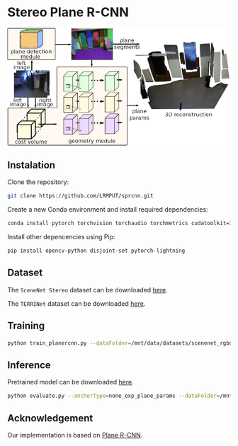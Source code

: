 # Stereo Plane R-CNN

![schematic](https://github.com/LRMPUT/sprcnn/raw/master/images/sprcnn.jpg)

## Instalation

Clone the repository:
```bash
git clone https://github.com/LRMPUT/sprcnn.git
```
Create a new Conda environment and install required dependencies:
```bash
conda install pytorch torchvision torchaudio torchmetrics cudatoolkit=11.1 numpy scikit-image scipy numpy -c pytorch-lts -c nvidia
```
Install other depencencies using Pip:
```bash
pip install opencv-python disjoint-set pytorch-lightning
```

## Dataset

The `SceneNet Stereo` dataset can be downloaded [here](https://putpoznanpl-my.sharepoint.com/:f:/g/personal/jan_wietrzykowski_put_poznan_pl/ErZm6If9-91JtW7BEK4pXJcBWKLwhoujwisDu_tLDjik2Q?e=vgnlnM).

The `TERRINet` dataset can be downloaded [here](https://putpoznanpl-my.sharepoint.com/:f:/g/personal/jan_wietrzykowski_put_poznan_pl/Eqj0TnSgDrlJuJu0FC-bVGEB2hbpWHC_YA_l_qs9EDgkjw?e=JYRBIT).

## Training

```bash
python train_planercnn.py --dataFolder=/mnt/data/datasets/scenenet_rgbd --anchorType=none_exp_plane_params --normWeight=100.0 --dispWeight=1.0 --LR=0.00001 --numEpochs=10
```

## Inference

Pretrained model can be downloaded [here](https://putpoznanpl-my.sharepoint.com/:f:/g/personal/jan_wietrzykowski_put_poznan_pl/EgQqJVYSoLNJrkw3qWLqZ9IBUf8M0shHE8XNA74cwEs4ww?e=FyjB4g).

```bash
python evaluate.py --anchorType=none_exp_plane_params --dataFolder=/mnt/data/datasets/TERRINet --checkpoint=/mnt/data/datasets/scenenet_rgbd/checkpoint/plane_params.ckpt --no_normals --annotation_dir=annotation_plane_params
```

## Acknowledgement

Our implementation is based on [Plane R-CNN](https://github.com/NVlabs/planercnn).